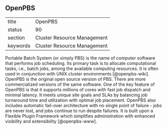 ## OpenPBS


|          |                             |
| -------- | --------------------------- |
| title    | OpenPBS                     | 
| status   | 90                          |
| section  | Cluster Resource Management |
| keywords | Cluster Resource Management |



Portable Batch System (or simply PBS) is the name of computer software
that performs job scheduling. Its primary task is to allocate
computational tasks, i.e., batch jobs, among the available computing
resources. It is often used in conjunction with UNIX cluster
environments [@openpbs-wiki]. OpenPBS is the original open source
version of PBS. There are more commercialized versions of the same
software. One of the key feature of OpenPBS is that it supports
millions of cores with fast job dispatch and minimal latency. It meets
unique site goals and SLAs by balancing job turnaround time and
utilization with optimal job placement. OpenPBS also includes
automatic fail-over architecture with no single point of failure -
jobs are never lost, and jobs continue to run despite failures. It is
built upon a Flexible Plugin Framework which simplifies administration
with enhanced visibility and extensibility [@openpbs-www].

